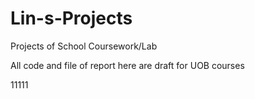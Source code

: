 # Lin-s-Projects
Projects of School Coursework/Lab

All code and file of report here are draft for UOB courses 

11111